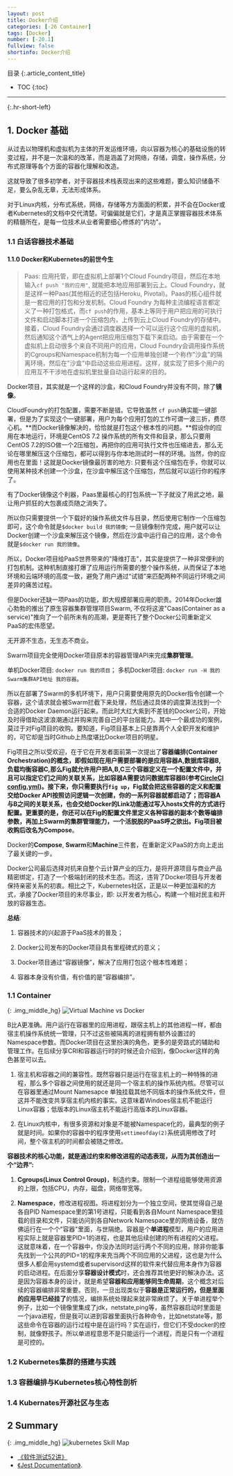 ```yaml
---
layout: post
title: Docker介绍
categories: [-26 Container]
tags: [Docker]
number: [-20.1]
fullview: false
shortinfo: Docker介绍
---
```

目录
{:.article_content_title}


* TOC
{:toc}

---
{:.hr-short-left}

## 1. Docker 基础 ##

从过去以物理机和虚拟机为主体的开发运维环境，向以容器为核心的基础设施的转变过程，并不是一次温和的改革，而是涵盖了对网络，存储，调度，操作系统，分布式原理等各个方面的容器化理解和改造。

这就导致了很多初学者，对于容器技术栈表现出来的这些难题，要么知识储备不足，要么杂乱无章，无法形成体系。

对于Linux内核，分布式系统，网络，存储等方方面面的积累，并不会在Docker或者Kubernetes的文档中交代清楚。可偏偏就是它们，才是真正掌握容器技术体系的精髓所在，是每一位技术从业者需要细心修炼的"内功"。

### 1.1 白话容器技术基础

#### 1.1.0 Docker和Kubernetes的前世今生

> Paas: 应用托管，即在虚拟机上部署1个Cloud Foundry项目，然后在本地输入`cf push "我的应用"`, 就能把本地应用部署到云上。Cloud Foundry，就是这样一种Paas(其他相近的还包括Heroku, Pivotal)。Paas的核心组件就是一套应用的打包和分发机制。Cloud Foundry 为每种主流编程语言都定义了一种打包格式，而`cf push`的作用，基本上等同于用户把应用的可执行文件和启动脚本打进一个压缩包内，上传到云上Cloud Foundry的存储中。接着，Cloud Foundry会通过调度器选择一个可以运行这个应用的虚拟机，然后通知这个酒气上的Agent把应用压缩包下载下来启动。由于需要在一个虚拟机上启动很多个来自不同用户的应用，Cloud Foundry会调用操作系统的Cgroups和Namespace机制为每一个应用单独创建一个称作"沙盒"的隔离环境，然后在"沙盒"中启动这些应用进程。这样，就实现了把多个用户的应用互不干涉地在虚拟机里批量自动运行起来的目的。

Docker项目，其实就是一个这样的沙盒，和Cloud Foundry并没有不同，除了**镜像**。

CloudFoundry的打包配置，需要不断是错。它导致虽然 `cf push`确实能一键部署，但是为了实现这个一键部署，用户为每个应用打包的工作可谓一波三折，费尽心机。**而Docker镜像解决的，恰恰就是打包这个根本性的问题。**假设你的应用在本地运行，环境是CentOS 7.2 操作系统的所有文件和目录，那么只要用CentOS 7.2的ISO做一个2压缩包，再把你的应用可执行文件也压缩进去，那么无论在哪里解压这个压缩包，都可以得到与你本地测试时一样的环境。当然，你的应用也在里面！这就是Docker镜像最厉害的地方: 只要有这个压缩包在手，你就可以使用某种技术创建一个沙盒，在沙盒中解压这个压缩包，然后就可以运行你的程序了。

有了Docker镜像这个利器，Paas里最核心的打包系统一下子就没了用武之地，最让用户抓狂的大包裹成页随之消失了。

所以你只需要提供一个下载好的操作系统文件与目录，然后使用它制作一个压缩包即可，这个命令就是`$docker build 我的镜像`; 一旦镜像制作完成，用户就可以让Docker创建一个沙盒来解压这个镜像，然后在沙盒中运行自己的应用，这个命令就是`$docker run 我的镜像`。

所以，Docker项目给PaaS世界带来的"降维打击"，其实是提供了一种非常便利的打包机制。这种机制直接打爆了应用运行所需要的整个操作系统，从而保证了本地环境和云端环境的高度一致，避免了用户通过“试错”来匹配两种不同运行环境之间差异的痛苦过程。

但是Docker还缺一项Paas的功能，即大规模部署应用的职责。2014年Docker雄心勃勃的推出了原生容器集群管理项目Swarm, 不仅将这波"Caas(Container as a service)"推向了一个前所未有的高潮，更是寄托了整个Docker公司重新定义PaaS的宏伟愿望。 

无开源不生态，无生态不商业。

Swarm项目完全使用Docker项目原本的容器管理API来完成**集群管理**。

单机Docker项目: `docker run 我的项目`；
多机Docker项目: `docker run -H 我的Swarm集群API地址 我的容器`。

所以在部署了Swarm的多机环境下，用户只需要使用原先的Docker指令创建一个容器，这个请求就会被Swarm拦截下来处理，然后通过具体的调度算法找到一个合适的Docker Daemon运行起来。而此时大红大紫到不差钱的Docker公司，开始及时得借助这波浪潮通过并购来完善自己的平台层能力。其中一个最成功的案例，莫过于对Fig项目的收购。要知道，Fig项目基本上只是靠两个人全职开发和维护的，可它却是当时Github上热度堪比Docker项目的明星。

Fig项目之所以受欢迎，在于它在开发者面前第一次提出了**容器编排(Container Orchestration)**的概念，即假如现在用户需要部署的是应用容器A,数据库容器B,负载均衡容器C,那么Fig就允许用户把A,B,C三个容器定义在一个配置文件中，并且可以指定它们之间的关联关系，比如容器A需要访问数据库容器B(参考[CircleCI config.yml](https://circleci.com/docs/2.0/workflows/))。接下来，你只需要执行`fig up`，Fig就会把这些容器的定义和配置交给Docker API按照访问逻辑一次创建，你的一系列容器就都启动了；而容器A与B之间的关联关系，也会交给Docker的Link功能通过写入hosts文件的方式进行配置。更重要的是，你还可以在Fig的配置文件里定义各种容器的副本个数等编排参数，再加上Swarm的集群管理能力，一个活脱脱的PaaS呼之欲出。Fig项目被收购后改名为**Compose**。

Docker的**Compose**, **Swarm**和**Machine**三件套，在重新定义PaaS的方向上走出了最关键的一步。

Docker公司最后选择对抗来自整个云计算产业的压力，是将开源项目与商业产品精密绑定，打造了一个极端封闭的技术生态。而这，违背了Docker项目与开发者保持亲密关系的初衷。相比之下，Kubernetes社区，正是以一种更加温和的方式，承接了Docker项目的未尽事业，即: 以开发者为核心，构建一个相对民主和开放的容器生态。

**总结**:

1. 容器技术的兴起源于PaaS技术的普及；

2. Docker公司发布的Docker项目具有里程碑式的意义；

3. Docker项目通过“容器镜像”，解决了应用打包这个根本性难题；

4. 容器本身没有价值，有价值的是“容器编排”。

### 1.1 Container

{: .img_middle_hg}
![Virtual Machine vs Docker]({{site.url}}/assets/images/posts/-26_Container/2018-05-01-Docker/virtual-machine-vs-docker.png)

B比A更准确。用户运行在容器里的应用进程，跟宿主机上的其他进程一样，都由宿主机操作系统统一管理，只不过这些被隔离的进程拥有额外设置过的Namespace参数。而Docker项目在这里扮演的角色，更多的是旁路式的辅助和管理工作。在后续分享CRI和容器运行时的时候还会介绍到，像Docker这样的角色甚至可以去。

1. 宿主机和容器之间的兼容性。既然容器只是运行在宿主机上的一种特殊的进程，那么多个容器之间使用的就还是同一个宿主机的操作系统内核。尽管可以在容器里通过Mount Namesapce 单独挂载其他不同版本的操作系统文件，但这并不能改变共享宿主机内核的事实。这意味着Windoes宿主机不能运行Linux容器；低版本的Linux宿主机不能运行高版本的Linux容器。

2. 在Linux内核中，有很多资源和对象是不能被Namespace化的，最典型的例子就是时间。如果你的容器中的程序使用`settimeofday(2)`系统调用修改了时间，整个宿主机的时间都会被随之修改。


**容器技术的核心功能，就是通过约束和修改进程的动态表现，从而为其创造出一个“边界”:**


1. **Cgroups(Linux Control Group)**，制造约束。限制一个进程组能够使用资源的上限，包括CPU，内存，磁盘，网络带宽等。

2. **Namespace**，修改进程视图。将进程划分为一个独立空间，使其觉得自己是各自PID Namespace里的第1号进程，只能看到各自Mount Namespace里挂载的目录和文件，只能访问到各自Network Namespace里的网络设备，就仿佛运行在一个个"容器"里面，与世隔绝。容器是个**单进程**模型，用户的应用进程实际上就是容器里PID=1的进程，也是其他后续创建的所有进程的父进程。这就意味着，在一个容器中，你没办法同时运行两个不同的应用，除非你能事先找到一个公共的PID=1的程序来充当两个不同应用的父进程，这也是为什么很多人都会用systemd或者supervisord这样的软件来代替应用本身作为容器的启动进程。在后面分享**容器设计模式**时，还会推荐其他更好的解决办法。这是因为容器本身的设计，就是希望**容器和应用能够同生命周期**，这个概念对后续的容器编排非常重要。否则，一旦出现类似于**容器是正常运行的，但是里面的应用早已经挂了**的情况，编排系统处理起来就非常麻烦了。关于单进程举个例子，比如一个镜像里集成了jdk，netstate,ping等，虽然容器启动时里面是一个java进程，但是我可以进到容器里面执行各种命令，比如netstate等，那这些命令在容器的运行过程中是在运行吗？实在运行，但它们不受docker的控制，就像野孩子。所以单进程意思不是只能运行一个进程，而是只有一个进程是可控的。


### 1.2 Kubernetes集群的搭建与实践

### 1.3 容器编排与Kubernetes核心特性剖析

### 1.4 Kubernates开源社区与生态

## 2 Summary

{: .img_middle_hg}
![kubernetes Skill Map]({{site.url}}/assets/images/posts/-26_Container/2018-05-01-Docker/kubernetes-skill-map.jpg)

- [《软件测试52讲》](https://time.geekbang.org/column/103)
- [《Jest Documentation》](https://facebook.github.io/jest/docs/en/getting-started.html).




